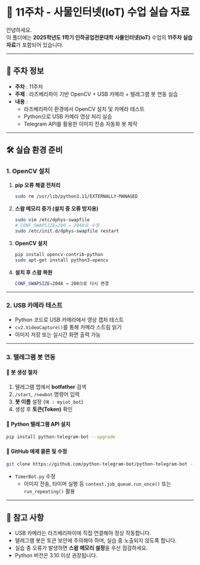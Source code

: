 # 📘 11주차 - 사물인터넷(IoT) 수업 실습 자료

안녕하세요.  
이 폴더에는 **2025학년도 1학기 인하공업전문대학 사물인터넷(IoT)** 수업의 **11주차 실습 자료**가 포함되어 있습니다.

---

## 📅 주차 정보

- **주차** : 11주차  
- **주제** : 라즈베리파이 기반 OpenCV + USB 카메라 + 텔레그램 봇 연동 실습  
- **내용** :
  - 라즈베리파이 환경에서 OpenCV 설치 및 카메라 테스트
  - Python으로 USB 카메라 영상 처리 실습
  - Telegram API를 활용한 이미지 전송 자동화 봇 제작

---

## 🛠️ 실습 환경 준비

### 1. OpenCV 설치

1. **pip 오류 해결 전처리**
   ```bash
   sudo rm /usr/lib/python3.11/EXTERNALLY-MANAGED
   ```

2. **스왑 메모리 증가 (설치 중 오류 방지용)**
   ```bash
   sudo vim /etc/dphys-swapfile
   # CONF_SWAPSIZE=200 → 2048로 수정
   sudo /etc/init.d/dphys-swapfile restart
   ```

3. **OpenCV 설치**
   ```bash
   pip install opencv-contrib-python
   sudo apt-get install python3-opencv
   ```

4. **설치 후 스왑 복원**
   ```bash
   CONF_SWAPSIZE=2048 → 200으로 다시 변경
   ```

---

### 2. USB 카메라 테스트

- Python 코드로 USB 카메라에서 영상 캡처 테스트
- `cv2.VideoCapture()`를 통해 카메라 스트림 읽기
- 이미지 저장 또는 실시간 화면 출력 가능

---

### 3. 텔레그램 봇 연동

#### 🔹 봇 생성 절차

1. 텔레그램 앱에서 **botfather** 검색
2. `/start`, `/newbot` 명령어 입력
3. **봇 이름** 설정 (`예 : myiot_bot`)
4. 생성 후 **토큰(Token)** 확인

#### 🔹 Python 텔레그램 API 설치

```bash
pip install python-telegram-bot --upgrade
```

#### 🔹 GitHub 예제 클론 및 수정

```bash
git clone https://github.com/python-telegram-bot/python-telegram-bot --recursive
```

- `TimerBot.py` 수정
  - 이미지 전송, 타이머 실행 등 `context.job_queue.run_once()` 또는 `run_repeating()` 활용

---

## 📌 참고 사항

- USB 카메라는 라즈베리파이에 직접 연결해야 정상 작동합니다.
- 텔레그램 봇은 토큰 보안에 주의해야 하며, 실습 중 노출되지 않도록 합니다.
- 실습 중 오류가 발생하면 **스왑 메모리 설정**을 우선 점검하세요.
- Python 버전은 3.10 이상 권장됩니다.
